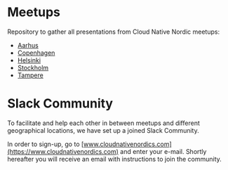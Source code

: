 # Meetups

Repository to gather all presentations from Cloud Native Nordic meetups:

* [Aarhus](aarhus/README.md)
* [Copenhagen](copenhagen/README.md)
* [Helsinki](helsinki/README.md)
* [Stockholm](stockholm/README.md)
* [Tampere](tampere/README.md)

# Slack Community

To facilitate and help each other in between meetups and different geographical locations, we have set up a joined Slack Community.

In order to sign-up, go to [www.cloudnativenordics.com](https://www.cloudnativenordics.com) and enter your e-mail. Shortly hereafter you will receive an email with instructions to join the community.
